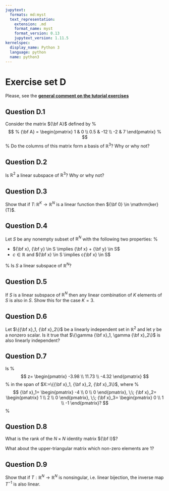 ```yaml
---
jupytext:
  formats: md:myst
  text_representation:
    extension: .md
    format_name: myst
    format_version: 0.13
    jupytext_version: 1.11.5
kernelspec:
  display_name: Python 3
  language: python
  name: python3
---
```


# Exercise set D

Please, see the 
[**general comment on the tutorial exercises**](02.exercises.A.md)

## Question D.1

Consider the matrix ${\bf A}$ defined by
%
$$
%
{\bf A} = 
\begin{pmatrix}
1 & 0 \\
0.5 & -12 \\
-2 & 7 
\end{pmatrix}
%
$$
%
Do the columns of this matrix form a basis of $\mathbb{R}^3$? Why or why not?

## Question D.2

Is $\mathbb{R}^2$ a linear subspace of $\mathbb{R}^3$? Why or why not?

## Question D.3

Show that if $T \colon \mathbb{R}^K \to \mathbb{R}^N$ is a linear function then ${\bf 0} \in \mathrm{ker}(T)$.

## Question D.4

Let $S$ be any nonempty subset of $\mathbb{R}^N$ with the following two
properties:
%
- ${\bf x}, {\bf y} \in S \implies {\bf x} + {\bf y} \in S$
- $c \in \mathbb{R}$ and ${\bf x} \in S \implies c{\bf x} \in S$

%
Is $S$ a linear subspace of $\mathbb{R}^N$? 

## Question D.5

If $S$ is a linear subspace of $\mathbb{R}^N$ then any linear combination of $K$
elements of $S$ is also in $S$. Show this for the case $K = 3$.

## Question D.6

Let $\{{\bf x}_1, {\bf x}_2\}$ be a linearly independent set in $\mathbb{R}^2$ and let
$\gamma$ be a nonzero scalar. Is it true that $\{\gamma {\bf x}_1, \gamma
{\bf x}_2\}$ is also linearly independent?

## Question D.7

Is 
%
$$
z=
\begin{pmatrix}
-3.98 \\
11.73 \\
-4.32
\end{pmatrix}
$$
%
in the span of $X:=\{{\bf x}_1, {\bf x}_2, {\bf x}_3\}$, where
%
$$
{\bf x}_1=
\begin{pmatrix}
-4 \\
0 \\
0
\end{pmatrix},
\;\;
{\bf x}_2=
\begin{pmatrix}
1 \\
2 \\
0
\end{pmatrix},
\;\;
{\bf x}_3=
\begin{pmatrix}
0 \\
1 \\
-1
\end{pmatrix}?
$$
%
## Question D.8

What is the rank of the $N \times N$ identity matrix ${\bf I}$?

What about the upper-triangular matrix which non-zero elements are $1$?

## Question D.9

Show that if $T: \mathbb{R}^N \to \mathbb{R}^N$ is nonsingular, i.e. linear bijection, the inverse map $T^{-1}$ is also linear.


